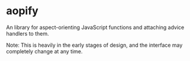# aopify
An library for aspect-orienting JavaScript functions and attaching advice handlers to them.

Note: This is heavily in the early stages of design, and the interface may completely change at any time.
